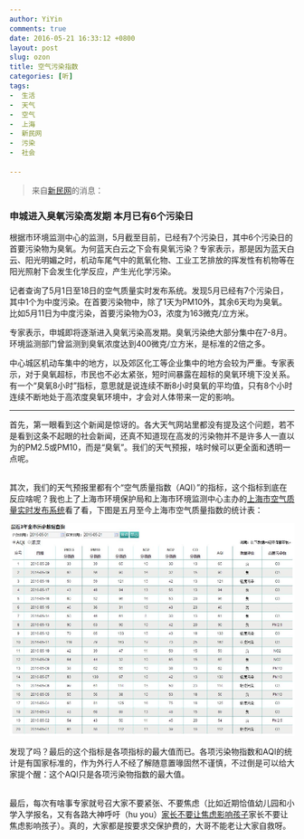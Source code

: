 ```yaml
---
author: YiYin
comments: true
date: 2016-05-21 16:33:12 +0800
layout: post
slug: ozon
title: 空气污染指数
categories: [听]
tags:
-  生活
-  天气
-  空气
-  上海
-  新民网
-  污染
-  社会

---
```

<div class="quote"> <blockquote>
    	来自<a href="http://shanghai.xinmin.cn/msrx/2016/05/20/30047811.html" target=“_blank”>新民网</a>的消息：
    </blockquote>
</div>

### 申城进入臭氧污染高发期 本月已有6个污染日
 
根据市环境监测中心的监测，5月截至目前，已经有7个污染日，其中6个污染日的首要污染物为臭氧。为何蓝天白云之下会有臭氧污染？专家表示，那是因为蓝天白云、阳光明媚之时，机动车尾气中的氮氧化物、工业工艺排放的挥发性有机物等在阳光照射下会发生化学反应，产生光化学污染。

记者查询了5月1日至18日的空气质量实时发布系统。发现5月已经有7个污染日，其中1个为中度污染。在首要污染物中，除了1天为PM10外，其余6天均为臭氧。比如5月11日为中度污染，首要污染物为O3，浓度为163微克/立方米。

专家表示，申城即将逐渐进入臭氧污染高发期。臭氧污染绝大部分集中在7-8月。环境监测部门曾监测到臭氧浓度达到400微克/立方米，是标准的2倍之多。

中心城区机动车集中的地方，以及郊区化工等企业集中的地方会较为严重。专家表示，对于臭氧超标，市民也不必太紧张，短时间暴露在超标的臭氧环境下没关系。有一个“臭氧8小时”指标，意思就是说连续不断8小时臭氧的平均值，只有8个小时连续不断地处于高浓度臭氧环境中，才会对人体带来一定的影响。

<hr/>

<div class="commentsonquote">
<div class="yiyin">
首先，第一眼看到这个新闻是惊讶的。各大天气网站里都没有提及这个问题，若不是看到这条不起眼的社会新闻，还真不知道现在高发的污染物并不是许多人一直以为的PM2.5或PM10，而是“臭氧”。我们的天气预报，啥时候可以更全面和透明一点呢。<br><br>

其次，我们的天气预报里都有个“空气质量指数（AQI）”的指标，这个指标到底在反应啥呢？我也上了上海市环境保护局和上海市环境监测中心主办的<a href="http://www.semc.com.cn/aqi/home/Index.aspx" target=“_blank”>上海市空气质量实时发布系统</a>看了看，下图是五月至今上海市空气质量指数的统计表：<br>

<img src="/public/images/aqi.JPG" alt="">

发现了吗？最后的这个指标是各项指标的最大值而已。各项污染物指数和AQI的统计是有国家标准的，作为外行人不经了解随意置喙固然不谨慎，不过倒是可以给大家提个醒：这个AQI只是各项污染物指数的最大值。<br><br>

最后，每次有啥事专家就号召大家不要紧张、不要焦虑（比如近期恰值幼儿园和小学入学报名，又有各路大神呼吁（hu you）<a href="http://district.ce.cn/newarea/roll/201605/11/t20160511_11477916.shtml" target=“_blank”>家长不要让焦虑影响孩子</a>家长不要让焦虑影响孩子）。真的，大家都是按要求交保护费的，大哥不能老让大家自救呀。
</div>
</div>
